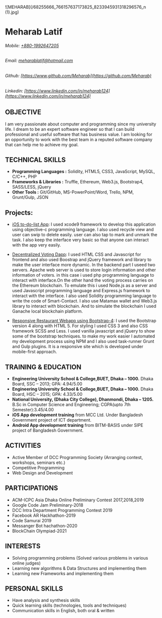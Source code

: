 ![MEHARAB](/68255666_766157637173825_8233945931318296576_n (1).jpg)
# **Meharab Latif**
###### _Mobile_: [+880-1992647205](+880-1992647205)
###### _Email_: [meharablatif@hotmail.com](meharablatif@hotmail.com)
###### _Github_: [https://www.github.com/Meharab](https://github.com/Meharab)
###### _Linkedin_: [https://www.linkedin.com/in/meharab124](https://www.linkedin.com/in/meharab124)


## OBJECTIVE
I am very passionate about computer and programming since my university life. I dream to be an expert software engineer so that I can build professional and useful software that has business value. I am looking for an opportunity to work with the best team in a reputed software company that can help me to achieve my goal.


## TECHNICAL SKILLS
* **Programming Languages :** Solidity, HTML5, CSS3, JavaScript, MySQL, C/C++, PHP
* **Frameworks & Libraries :** Truffle, Ethereum, Web3.js, Bootstrap4, SASS/LESS, jQuery
* **Other Tools :** Git/GitHub, MS-PowerPoint/Word, Trello, NPM, Grunt/Gulp, JSON


## Projects:
* [iOS to-do-list App](https://github.com/Meharab/iOS_To-Do-List_App):
I used xcode9 framework to develop this application using objective-c programming language. I also used recycle view and user can swip to delete easily. user can also tap 
to mark and unmark the task. I also keep the interface very basic so that anyone can interact with the app very easily.

* [Decentralized Voting Dapp](https://github.com/Meharab/Voting-Dapp):
I used HTML CSS and Javascript for frontend and also used Boostrap and jQuery framework and library to make the user interface more dynamic. In the backend part I useed two servers. Apache web server is used to store login information and other information of voters. in this case i used php programming language to interact with interface.On the other hand the voting process carries on the Ethereum blockchain. To emulate this i used Node.js as a server and used Javascript programming language and Express.js framework to interact with the interface. I also used Solidity programming language to write the code of Smart-Contact. I also use Matamax wallet and Web3.js library to interact with blockchain. And to simulate the blockchain I used Ganache local blockchain platform.

* [Responsive Restaurant Webapp using Bootstrap-4](https://github.com/Meharab/Restaurant-Webapp-using-Bootstrap-V4):
I used the Bootstrap version 4 along with HTML 5. For styling I used CSS 3 and also CSS framework SCSS and Less. I used vanilla javascript and jQuery to show some of the bootstrap techniques. to make my work easier I automated my development process using NPM and I also used task-runner Grunt and Gulp plugins. It is a responsive site which is developed under mobile-first approach.


## TRAINING & EDUCATION
* **Engineering University School & College,BUET, Dhaka – 1000.**
    Dhaka Board, SSC – 2013; GPA: 4.94/5.00
* **Engineering University School & College,BUET, Dhaka – 1000.**
    Dhaka Board, HSC – 2015; GPA: 4.33/5.00
* **National University, (Dhaka City College), Dhanmondi, Dhaka – 1205.** 
    B.Sc in Computer Science and Engineering; CGPA(upto   7th Semester):3.45/4.00
* **iOS App development training** from MCC Ltd.
    Under Bangladesh Government project of ICT department.
* **Android App development training** from BITM-BASIS under SIPE project of Bangladesh Government.


## ACTIVITIES
* Active Member of DCC Programming Society (Arranging contest, workshops, seminars etc.)
* Competitive Programming
* Web Design and Development


## PARTICIPATIONS
* ACM-ICPC Asia Dhaka Online Preliminary Contest 2017,2018,2019
* Google Code Jam Preliminary-2018
* DCC Intra Department Programming Contest 2019
* Facebook AR Hackhathon-2019
* Code Samurai 2019
* Messanger Bot hachathon-2020
* BlockChain Olympiad-2021


## INTERESTS
* Solving programming problems (Solved various problems in various online judges)
* Learning new algorithms & Data Structures and implementing them
* Learning new Frameworks and implementing them


## PERSONAL SKILLS 
* Have analysis and synthesis skills
* Quick learning skills (technologies, tools and techniques) 
* Communication skills in English, both oral & written
